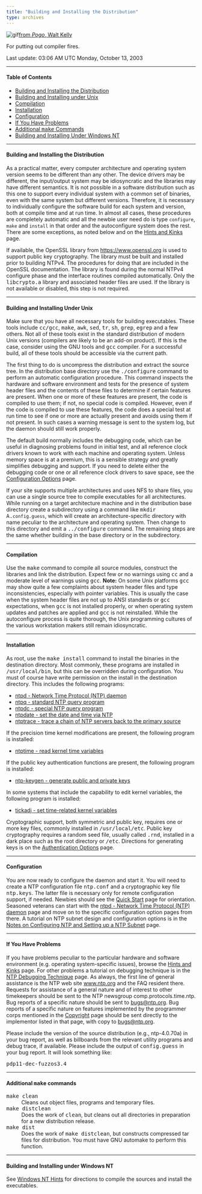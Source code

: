 ```yaml
---
title: "Building and Installing the Distribution"
type: archives
---
```


![gif](/archives/pic/beaver.gif)[from _Pogo_, Walt Kelly](http://www.eecis.udel.edu/%7emills/pictures.html)

For putting out compiler fires.

Last update: 03:06 AM UTC Monday, October 13, 2003

* * *

#### Table of Contents

*   [Building and Installing the Distribution](/archives/4.2.0/build/#building-and-installing-the-distribution)
*   [Building and Installing under Unix](/archives/4.2.0/build/#building-and-installing-under-unix)
*   [Compilation](/archives/4.2.0/build/#compilation)
*   [Installation](/archives/4.2.0/build/#installation)
*   [Configuration](/archives/4.2.0/build/#configuration)
*   [If You Have Problems](/archives/4.2.0/build/#if-you-have-problems)
*   [Additional <tt>make</tt> Commands](/archives/4.2.0/build/#additional-ttmakett-commands)
*   [Building and Installing Under Windows NT](/archives/4.2.0/build/#building-and-installing-under-windows-nt)

* * *

#### Building and Installing the Distribution

As a practical matter, every computer architecture and operating system version seems to be different than any other. The device drivers may be different, the input/output system may be idiosyncratic and the libraries may have different semantics. It is not possible in a software distribution such as this one to support every individual system with a common set of binaries, even with the same system but different versions. Therefore, it is necessary to individually configure the software build for each system and version, both at compile time and at run time. In almost all cases, these procedures are completely automatic and all the newbie user need do is type `configure`, `make` and `install` in that order and the autoconfigure system does the rest. There are some exceptions, as noted below and on the [Hints and Kinks](/archives/4.2.0/hints) page.

If available, the OpenSSL library from https://www.openssl.org is used to support public key cryptography. The library must be built and installed prior to building NTPv4. The procedures for doing that are included in the OpenSSL documentation. The library is found during the normal NTPv4 configure phase and the interface routines compiled automatically. Only the <tt>libcrypto.a</tt> library and associated header files are used. If the library is not available or disabled, this step is not required.

* * *

#### Building and Installing Under Unix

Make sure that you have all necessary tools for building executables. These tools include <tt>cc/gcc</tt>, <tt>make</tt>, <tt>awk</tt>, <tt>sed</tt>, <tt>tr</tt>, <tt>sh</tt>, <tt>grep</tt>, <tt>egrep</tt> and a few others. Not all of these tools exist in the standard distribution of modern Unix versions (compilers are likely to be an add-on product). If this is the case, consider using the GNU tools and <tt>gcc</tt> compiler. For a successful build, all of these tools should be accessible via the current path.

The first thing to do is uncompress the distribution and extract the source tree. In the distribution base directory use the <tt>./configure</tt> command to perform an automatic configuration procedure. This command inspects the hardware and software environment and tests for the presence of system header files and the contents of these files to determine if certain features are present. When one or more of these features are present, the code is compiled to use them; if not, no special code is compiled. However, even if the code is compiled to use these features, the code does a special test at run time to see if one or more are actually present and avoids using them if not present. In such cases a warning message is sent to the system log, but the daemon should still work properly.

The default build normally includes the debugging code, which can be useful in diagnosing problems found in initial test, and all reference clock drivers known to work with each machine and operating system. Unless memory space is at a premium, this is a sensible strategy and greatly simplifies debugging and support. If you need to delete either the debugging code or one or all reference clock drivers to save space, see the [Configuration Options](/archives/4.2.0/config) page.

If your site supports multiple architectures and uses NFS to share files, you can use a single source tree to compile executables for all architectures. While running on a target architecture machine and in the distribution base directory create a subdirectory using a command like <tt>mkdir A.`config.guess`</tt>, which will create an architecture-specific directory with name peculiar to the architecture and operating system. Then change to this directory and emit a <tt>../configure</tt> command. The remaining steps are the same whether building in the base directory or in the subdirectory.

* * *

#### Compilation

Use the <tt>make</tt> command to compile all source modules, construct the libraries and link the distribution. Expect few or no warnings using <tt>cc</tt> and a moderate level of warnings using <tt>gcc</tt>. **Note:** On some Unix platforms <tt>gcc</tt> may show quite a few complaints about system header files and type inconsistencies, especially with pointer variables. This is usually the case when the system header files are not up to ANSI standards or <tt>gcc</tt> expectations, when <tt>gcc</tt> is not installed properly, or when operating system updates and patches are applied and <tt>gcc</tt> is not reinstalled. While the autoconfigure process is quite thorough, the Unix programming cultures of the various workstation makers still remain idiosyncratic.

* * *

#### Installation

As root, use the <tt>make install</tt> command to install the binaries in the destination directory. Most commonly, these programs are installed in <tt>/usr/local/bin</tt>, but this can be overridden during configuration. You must of course have write permission on the install in the destination directory. This includes the following programs:

* [ntpd - Network Time Protocol (NTP) daemon](/archives/4.2.0/ntpd)
* [ntpq - standard NTP query program](/archives/4.2.0/ntpq)
* [ntpdc - special NTP query program](/archives/4.2.0/ntpdc)
* [ntpdate - set the date and time via NTP](/archives/4.2.0/ntpdate)
* [ntptrace - trace a chain of NTP servers back to the primary source](/archives/4.2.0/ntptrace) 

If the precision time kernel modifications are present, the following program is installed:

* [ntptime - read kernel time variables](/archives/4.2.0/ntptime) 

If the public key authentication functions are present, the following program is installed:

* [ntp-keygen - generate public and private keys](/archives/4.2.0/keygen) 

In some systems that include the capability to edit kernel variables, the following program is installed:

* [tickadj - set time-related kernel variables](/archives/4.2.0/tickadj) 

Cryptographic support, both symmetric and public key, requires one or more key files, commonly installed in <tt>/usr/local/etc</tt>. Public key cryptography requires a random seed file, usually called <tt>.rnd</tt>, installed in a dark place such as the root directory or <tt>/etc</tt>. Directions for generating keys is on the [Authentication Options](/archives/4.2.0/authopt) page.

* * *

#### Configuration

You are now ready to configure the daemon and start it. You will need to create a NTP configuration file <tt>ntp.conf</tt> and a cryptographic key file <tt>ntp.keys</tt>. The latter file is necessary only for remote configuration support, if needed. Newbies should see the [Quick Start](/archives/4.2.0/quick) page for orientation. Seasoned veterans can start with the [ntpd - Network Time Protocol (NTP) daemon](/archives/4.2.0/ntpd) page and move on to the specific configuration option pages from there. A tutorial on NTP subnet design and configuration options is in the [Notes on Configuring NTP and Setting up a NTP Subnet](/archives/4.2.0/notes) page.

* * *

#### If You Have Problems

If you have problems peculiar to the particular hardware and software environment (e.g. operating system-specific issues), browse the [Hints and Kinks](/archives/4.2.0/hints) page. For other problems a tutorial on debugging technique is in the [NTP Debugging Technique](/archives/4.2.0/debug) page. As always, the first line of general assistance is the NTP web site www.ntp.org and the FAQ resident there. Requests for assistance of a general nature and of interest to other timekeepers should be sent to the NTP newsgroup comp.protocols.time.ntp. Bug reports of a specific nature should be sent to bugs@ntp.org. Bug reports of a specific nature on features implemented by the programmer corps mentioned in the [Copyright](/archives/4.2.0/copyright) page should be sent directly to the implementor listed in that page, with copy to bugs@ntp.org.

Please include the version of the source distribution (e.g., ntp-4.0.70a) in your bug report, as well as billboards from the relevant utility programs and debug trace, if available. Please include the output of <tt>config.guess</tt> in your bug report. It will look something like:

<tt>pdp11-dec-fuzzos3.4</tt>

* * *

#### Additional <tt>make</tt> commands

<dt><tt>make clean</tt></dt>

<dd>Cleans out object files, programs and temporary files.</dd>

<dt><tt>make distclean</tt></dt>

<dd>Does the work of <tt>clean</tt>, but cleans out all directories in preparation for a new distribution release.</dd>

<dt><tt>make dist</tt></dt>

<dd>Does the work of <tt>make distclean</tt>, but constructs compressed tar files for distribution. You must have GNU automake to perform this function.</dd>

* * *

#### Building and Installing under Windows NT

See [Windows NT Hints](/archives/hints/winnt) for directions to compile the sources and install the executables.